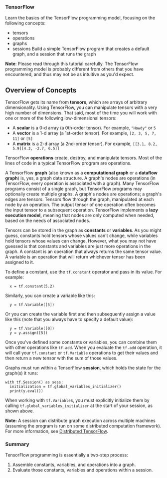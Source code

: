 ### TensorFlow

Learn the basics of the TensorFlow programming model, focusing on the following concepts:
- tensors
- operations
- graphs
- sessions
Build a simple TensorFlow program that creates a default graph, and a session that runs the graph

**Note**: Please read through this tutorial carefully. The TensorFlow programming model is probably different from others that you have encountered, and thus may not be as intuitive as you'd expect.

## Overview of Concepts

TensorFlow gets its name from **tensors**, which are arrays of arbitrary dimensionality. Using TensorFlow, you can manipulate tensors with a very high number of dimensions. That said, most of the time you will work with one or more of the following low-dimensional tensors:

  * A **scalar** is a 0-d array (a 0th-order tensor).  For example, `"Howdy"` or `5`
  * A **vector** is a 1-d array (a 1st-order tensor).  For example, `[2, 3, 5, 7, 11]` or `[5]`
  * A **matrix** is a 2-d array (a 2nd-order tensor).  For example, `[[3.1, 8.2, 5.9][4.3, -2.7, 6.5]]`

TensorFlow **operations** create, destroy, and manipulate tensors.  Most of the lines of code in a typical TensorFlow program are operations.

A TensorFlow **graph** (also known as a **computational graph** or a **dataflow graph**) is, yes, a graph data structure.  A graph's nodes are operations (in TensorFlow, every operation is associated with a graph).  Many TensorFlow programs consist of a single graph, but TensorFlow programs may optionally create multiple graphs. A graph's nodes are operations; a graph's edges are tensors. Tensors flow through the graph, manipulated at each node by an operation. The output tensor of one operation often becomes the input tensor to a subsequent operation. TensorFlow implements a **lazy execution model,** meaning that nodes are only computed when needed, based on the needs of associated nodes.

Tensors can be stored in the graph as **constants** or **variables**. As you might guess, constants hold tensors whose values can't change, while variables hold tensors whose values can change. However, what you may not have guessed is that constants and variables are just more operations in the graph. A constant is an operation that always returns the same tensor value. A variable is an operation that will return whichever tensor has been assigned to it.

To define a constant, use the `tf.constant` operator and pass in its value. For example:

```
  x = tf.constant(5.2)
```

Similarly, you can create a variable like this:

```
  y = tf.Variable([5])
```

Or you can create the variable first and then subsequently assign a value like this (note that you always have to specify a default value):

```
  y = tf.Variable([0])
  y = y.assign([5])
```

Once you've defined some constants or variables, you can combine them with other operations like `tf.add`. When you evaluate the `tf.add` operation, it will call your `tf.constant` or `tf.Variable` operations to get their values and then return a new tensor with the sum of those values.

Graphs must run within a TensorFlow **session**, which holds the state for the graph(s) it runs:

```
with tf.Session() as sess:
  initialization = tf.global_variables_initializer()
  print(y.eval())
```

When working with `tf.Variable`s, you must explicitly initialize them by calling `tf.global_variables_initializer` at the start of your session, as shown above.

**Note:** A session can distribute graph execution across multiple machines (assuming the program is run on some distributed computation framework). For more information, see [Distributed TensorFlow](https://www.tensorflow.org/deploy/distributed).

### Summary

TensorFlow programming is essentially a two-step process:

  1. Assemble constants, variables, and operations into a graph.
  2. Evaluate those constants, variables and operations within a session.
